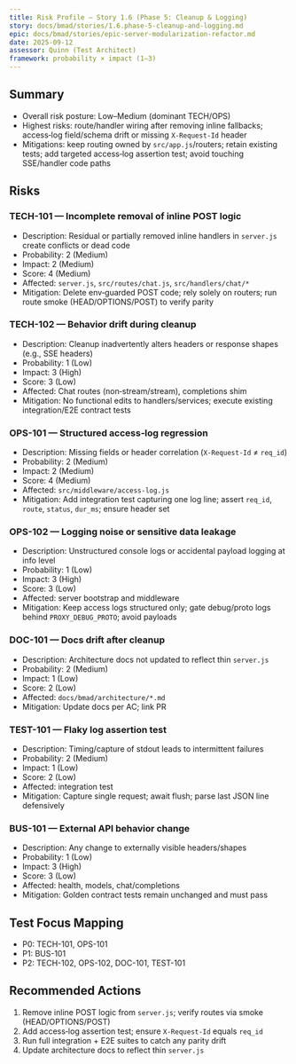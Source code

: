 ```yaml
---
title: Risk Profile — Story 1.6 (Phase 5: Cleanup & Logging)
story: docs/bmad/stories/1.6.phase-5-cleanup-and-logging.md
epic: docs/bmad/stories/epic-server-modularization-refactor.md
date: 2025-09-12
assessor: Quinn (Test Architect)
framework: probability × impact (1–3)
---
```


## Summary

- Overall risk posture: Low–Medium (dominant TECH/OPS)
- Highest risks: route/handler wiring after removing inline fallbacks; access‑log field/schema drift or missing `X-Request-Id` header
- Mitigations: keep routing owned by `src/app.js`/routers; retain existing tests; add targeted access‑log assertion test; avoid touching SSE/handler code paths

## Risks

### TECH-101 — Incomplete removal of inline POST logic

- Description: Residual or partially removed inline handlers in `server.js` create conflicts or dead code
- Probability: 2 (Medium)
- Impact: 2 (Medium)
- Score: 4 (Medium)
- Affected: `server.js`, `src/routes/chat.js`, `src/handlers/chat/*`
- Mitigation: Delete env‑guarded POST code; rely solely on routers; run route smoke (HEAD/OPTIONS/POST) to verify parity

### TECH-102 — Behavior drift during cleanup

- Description: Cleanup inadvertently alters headers or response shapes (e.g., SSE headers)
- Probability: 1 (Low)
- Impact: 3 (High)
- Score: 3 (Low)
- Affected: Chat routes (non‑stream/stream), completions shim
- Mitigation: No functional edits to handlers/services; execute existing integration/E2E contract tests

### OPS-101 — Structured access‑log regression

- Description: Missing fields or header correlation (`X-Request-Id` ≠ `req_id`)
- Probability: 2 (Medium)
- Impact: 2 (Medium)
- Score: 4 (Medium)
- Affected: `src/middleware/access-log.js`
- Mitigation: Add integration test capturing one log line; assert `req_id`, `route`, `status`, `dur_ms`; ensure header set

### OPS-102 — Logging noise or sensitive data leakage

- Description: Unstructured console logs or accidental payload logging at info level
- Probability: 1 (Low)
- Impact: 3 (High)
- Score: 3 (Low)
- Affected: server bootstrap and middleware
- Mitigation: Keep access logs structured only; gate debug/proto logs behind `PROXY_DEBUG_PROTO`; avoid payloads

### DOC-101 — Docs drift after cleanup

- Description: Architecture docs not updated to reflect thin `server.js`
- Probability: 2 (Medium)
- Impact: 1 (Low)
- Score: 2 (Low)
- Affected: `docs/bmad/architecture/*.md`
- Mitigation: Update docs per AC; link PR

### TEST-101 — Flaky log assertion test

- Description: Timing/capture of stdout leads to intermittent failures
- Probability: 2 (Medium)
- Impact: 1 (Low)
- Score: 2 (Low)
- Affected: integration test
- Mitigation: Capture single request; await flush; parse last JSON line defensively

### BUS-101 — External API behavior change

- Description: Any change to externally visible headers/shapes
- Probability: 1 (Low)
- Impact: 3 (High)
- Score: 3 (Low)
- Affected: health, models, chat/completions
- Mitigation: Golden contract tests remain unchanged and must pass

## Test Focus Mapping

- P0: TECH-101, OPS-101
- P1: BUS-101
- P2: TECH-102, OPS-102, DOC-101, TEST-101

## Recommended Actions

1. Remove inline POST logic from `server.js`; verify routes via smoke (HEAD/OPTIONS/POST)
2. Add access‑log assertion test; ensure `X-Request-Id` equals `req_id`
3. Run full integration + E2E suites to catch any parity drift
4. Update architecture docs to reflect thin `server.js`
